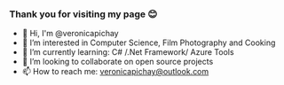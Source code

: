 ### Thank you for visiting my page 😊 ###

- 👋 Hi, I'm @veronicapichay
- 👀 I’m interested in Computer Science, Film Photography and Cooking
- 🌱 I’m currently learning: C# /.Net Framework/ Azure Tools 
- 💞️ I’m looking to collaborate on open source projects
- 📫 How to reach me: veronicapichay@outlook.com



